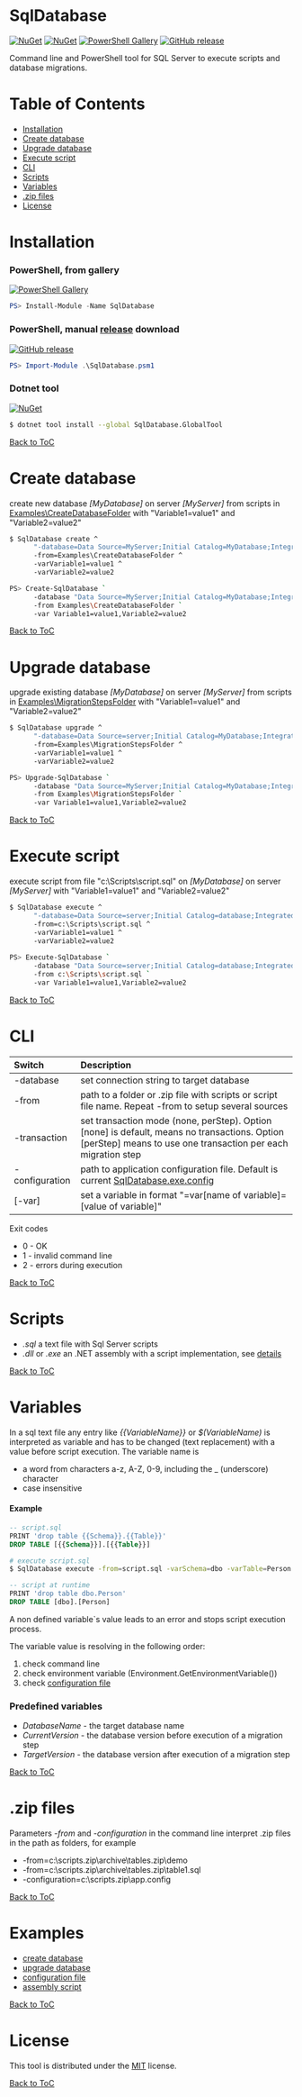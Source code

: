 SqlDatabase
===========

[![NuGet](https://img.shields.io/nuget/v/SqlDatabase.svg?style=flat-square&label=nuget%20net%204.5.2)](https://www.nuget.org/packages/SqlDatabase/)
[![NuGet](https://img.shields.io/nuget/v/SqlDatabase.GlobalTool.svg?style=flat-square&label=nuget%20dotnet%20tool)](https://www.nuget.org/packages/SqlDatabase.GlobalTool/)
[![PowerShell Gallery](https://img.shields.io/powershellgallery/v/SqlDatabase.svg?style=flat-square)](https://www.powershellgallery.com/packages/SqlDatabase)
[![GitHub release](https://img.shields.io/github/release/max-ieremenko/SqlDatabase.svg?style=flat-square&label=manual%20download)](https://github.com/max-ieremenko/SqlDatabase/releases)

Command line and PowerShell tool for SQL Server to execute scripts and database migrations.

Table of Contents
=================

<!-- toc -->
- [Installation](#installation)
- [Create database](#create-database)
- [Upgrade database](#upgrade-database)
- [Execute script](#execute-script)
- [CLI](#cli)
- [Scripts](#scripts)
- [Variables](#variables)
- [.zip files](#.zip-files)
- [License](#license)

<!-- tocstop -->

Installation
============

### PowerShell, from gallery
[![PowerShell Gallery](https://img.shields.io/powershellgallery/v/SqlDatabase.svg?style=flat-square)](https://www.powershellgallery.com/packages/SqlDatabase)
```powershell
PS> Install-Module -Name SqlDatabase
```

### PowerShell, manual [release](https://github.com/max-ieremenko/SqlDatabase/releases) download
[![GitHub release](https://img.shields.io/github/release/max-ieremenko/SqlDatabase.svg?style=flat-square&label=manual%20download)](https://github.com/max-ieremenko/SqlDatabase/releases)
```powershell
PS> Import-Module .\SqlDatabase.psm1
```

### Dotnet tool
[![NuGet](https://img.shields.io/nuget/v/SqlDatabase.GlobalTool.svg?style=flat-square&label=nuget%20dotnet%20tool)](https://www.nuget.org/packages/SqlDatabase.GlobalTool/)
```bash
$ dotnet tool install --global SqlDatabase.GlobalTool
```

[Back to ToC](#table-of-contents)

Create database
===============

create new database *[MyDatabase]* on server *[MyServer]* from scripts in [Examples\CreateDatabaseFolder](https://github.com/max-ieremenko/SqlDatabase/tree/master/Examples/CreateDatabaseFolder) with "Variable1=value1" and "Variable2=value2"
```bash
$ SqlDatabase create ^
      "-database=Data Source=MyServer;Initial Catalog=MyDatabase;Integrated Security=True" ^
      -from=Examples\CreateDatabaseFolder ^
      -varVariable1=value1 ^
      -varVariable2=value2

PS> Create-SqlDatabase `
      -database "Data Source=MyServer;Initial Catalog=MyDatabase;Integrated Security=True" `
      -from Examples\CreateDatabaseFolder `
      -var Variable1=value1,Variable2=value2
```

[Back to ToC](#table-of-contents)

Upgrade database
================

upgrade existing database *[MyDatabase]* on server *[MyServer]* from scripts in [Examples\MigrationStepsFolder](https://github.com/max-ieremenko/SqlDatabase/tree/master/Examples/MigrationStepsFolder) with "Variable1=value1" and "Variable2=value2"

```bash
$ SqlDatabase upgrade ^
      "-database=Data Source=server;Initial Catalog=MyDatabase;Integrated Security=True" ^
      -from=Examples\MigrationStepsFolder ^
      -varVariable1=value1 ^
      -varVariable2=value2

PS> Upgrade-SqlDatabase `
      -database "Data Source=MyServer;Initial Catalog=MyDatabase;Integrated Security=True" `
      -from Examples\MigrationStepsFolder `
      -var Variable1=value1,Variable2=value2
```

[Back to ToC](#table-of-contents)

Execute script
==============

execute script from file "c:\Scripts\script.sql" on *[MyDatabase]* on server *[MyServer]* with "Variable1=value1" and "Variable2=value2"

```bash
$ SqlDatabase execute ^
      "-database=Data Source=server;Initial Catalog=database;Integrated Security=True" ^
      -from=c:\Scripts\script.sql ^
      -varVariable1=value1 ^
      -varVariable2=value2
     
PS> Execute-SqlDatabase `
      -database "Data Source=server;Initial Catalog=database;Integrated Security=True" `
      -from c:\Scripts\script.sql `
      -var Variable1=value1,Variable2=value2
```

[Back to ToC](#table-of-contents)

CLI
===

|Switch|Description|
|:--|:----------|
|-database|set connection string to target database|
|-from|path to a folder or .zip file with scripts or script file name. Repeat -from to setup several sources|
|-transaction|set transaction mode (none, perStep). Option [none] is default, means no transactions. Option [perStep] means to use one transaction per each migration step|
|-configuration|path to application configuration file. Default is current [SqlDatabase.exe.config](https://github.com/max-ieremenko/SqlDatabase/tree/master/Examples/ConfigurationFile)|
|[-var]|set a variable in format "=var[name of variable]=[value of variable]"|

Exit codes
* 0 - OK
* 1 - invalid command line
* 2 - errors during execution

[Back to ToC](#table-of-contents)


Scripts
=======

- *.sql* a text file with Sql Server scripts
- *.dll* or *.exe* an .NET assembly with a script implementation, see [details](https://github.com/max-ieremenko/SqlDatabase/tree/master/Examples/CSharpMirationStep)

[Back to ToC](#table-of-contents)

Variables
=========

In a sql text file any entry like *{{VariableName}}* or *$(VariableName)* is interpreted as variable and has to be changed (text replacement) with a value before script execution.
The variable name is
- a word from characters a-z, A-Z, 0-9, including the _ (underscore) character
- case insensitive

#### Example
```sql
-- script.sql
PRINT 'drop table {{Schema}}.{{Table}}'
DROP TABLE [{{Schema}}].[{{Table}}]
```
```bash
# execute script.sql
$ SqlDatabase execute -from=script.sql -varSchema=dbo -varTable=Person
```
```sql
-- script at runtime
PRINT 'drop table dbo.Person'
DROP TABLE [dbo].[Person]
```

A non defined variable`s value leads to an error and stops script execution process.

The variable value is resolving in the following order:
1. check command line
2. check environment variable (Environment.GetEnvironmentVariable())
3. check [configuration file](https://github.com/max-ieremenko/SqlDatabase/tree/master/Examples/ConfigurationFile)

### Predefined variables
- *DatabaseName* - the target database name
- *CurrentVersion* - the database version before execution of a migration step
- *TargetVersion* - the database version after execution of a migration step

[Back to ToC](#table-of-contents)

.zip files
==========

Parameters *-from* and *-configuration* in the command line interpret .zip files in the path as folders, for example
* -from=c:\scripts.zip\archive\tables.zip\demo
* -from=c:\scripts.zip\archive\tables.zip\table1.sql
* -configuration=c:\scripts.zip\app.config

[Back to ToC](#table-of-contents)

Examples
========
* [create database](https://github.com/max-ieremenko/SqlDatabase/tree/master/Examples/CreateDatabaseFolder)
* [upgrade database](https://github.com/max-ieremenko/SqlDatabase/tree/master/Examples/CreateDatabaseFolder)
* [configuration file](https://github.com/max-ieremenko/SqlDatabase/tree/master/Examples/ConfigurationFile)
* [assembly script](https://github.com/max-ieremenko/SqlDatabase/tree/master/Examples/CSharpMirationStep)

[Back to ToC](#table-of-contents)

License
=======

This tool is distributed under the [MIT](https://github.com/max-ieremenko/SqlDatabase/tree/master/LICENSE) license.

[Back to ToC](#table-of-contents)